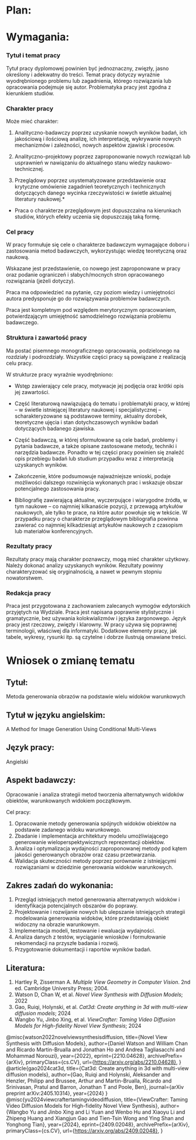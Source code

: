 # Plan:







# Wymagania:

### Tytuł i temat pracy
Tytuł pracy dyplomowej powinien być jednoznaczny, zwięzły, jasno określony i adekwatny do treści. Temat pracy dotyczy wyraźnie wyodrębnionego problemu lub zagadnienia, którego rozwiązania lub opracowania podejmuje się autor. Problematyka pracy jest zgodna z kierunkiem studiów.


### Charakter pracy
Może mieć charakter:

1. Analityczno-badawczy poprzez uzyskanie nowych wyników badań, ich jakościową i ilościową analizę, ich interpretację, wykrywanie nowych mechanizmów i zależności, nowych aspektów zjawisk i procesów.

2. Analityczno-projektowy poprzez zaproponowanie nowych rozwiązań lub usprawnień w nawiązaniu do aktualnego stanu wiedzy naukowo-technicznej.

3. Przeglądowy poprzez usystematyzowane przedstawienie oraz krytyczne omówienie zagadnień teoretycznych i technicznych dotyczących danego wycinka rzeczywistości w świetle aktualnej literatury naukowej.*

* Praca o charakterze przeglądowym jest dopuszczalna na kierunkach studiów, których efekty uczenia się dopuszczają taką formę.

### Cel pracy
W pracy formułuje się cele o charakterze badawczym wymagające doboru i zastosowania metod badawczych, wykorzystując wiedzę teoretyczną oraz naukową.

Wskazane jest przedstawienie, co nowego jest zaproponowane w pracy oraz podanie ograniczeń i słabych/mocnych stron opracowanego rozwiązania (jeżeli dotyczy).

Praca ma odpowiedzieć na pytanie, czy poziom wiedzy i umiejętności autora predysponuje go do rozwiązywania problemów badawczych.

Praca jest kompletnym pod względem merytorycznym opracowaniem, potwierdzającym umiejętność samodzielnego rozwiązania problemu badawczego.


### Struktura i zawartość pracy
Ma postać pisemnego monograficznego opracowania, podzielonego na rozdziały i podrozdziały. Wszystkie części pracy są powiązane z realizacją celu pracy.

W strukturze pracy wyraźnie wyodrębniono:

- Wstęp zawierający cele pracy, motywacje jej podjęcia oraz krótki opis jej zawartości.

- Część literaturową nawiązującą do tematu i problematyki pracy, w której – w świetle istniejącej literatury naukowej i specjalistycznej – scharakteryzowane są podstawowe terminy, aktualny dorobek, teoretyczne ujęcia i stan dotychczasowych wyników badań dotyczących badanego zjawiska.

- Część badawczą, w której sformułowane są cele badań, problemy i pytania badawcze, a także opisane zastosowane metody, techniki i narzędzia badawcze. Ponadto w tej części pracy powinien się znaleźć opis przebiegu badań lub studium przypadku wraz z interpretacją uzyskanych wyników.

- Zakończenie, które podsumowuje najważniejsze wnioski, podaje możliwości dalszego rozwinięcia wykonanych prac i wskazuje obszar potencjalnego zastosowania pracy.

- Bibliografię zawierającą aktualne, wyczerpujące i wiarygodne źródła, w tym naukowe – co najmniej kilkanaście pozycji, z przewagą artykułów naukowych, ale tylko te prace, na które autor powołuje się w tekście. W przypadku pracy o charakterze przeglądowym bibliografia powinna zawierać co najmniej kilkadziesiąt artykułów naukowych z czasopism lub materiałów konferencyjnych.

### Rezultaty pracy
Rezultaty pracy mają charakter poznawczy, mogą mieć charakter użytkowy. Należy dokonać analizy uzyskanych wyników. Rezultaty powinny charakteryzować się oryginalnością, a nawet w pewnym stopniu nowatorstwem.

### Redakcja pracy
Praca jest przygotowana z zachowaniem zalecanych wymogów edytorskich przyjętych na Wydziale. Praca jest napisana poprawnie stylistycznie i gramatycznie, bez używania kolokwializmów i języka żargonowego. Język pracy jest rzeczowy, zwięzły i klarowny. W pracy używa się poprawnej terminologii, właściwej dla informatyki. Dodatkowe elementy pracy, jak tabele, wykresy, rysunki itp. są czytelne i dobrze ilustrują omawiane treści.





# Wniosek o zmianę tematu


## Tytuł: 
Metoda generowania obrazów na podstawie wielu widoków warunkowych

## Tytuł w języku angielskim:
A Method for Image Generation Using Conditional Multi-Views

## Język pracy:
Angielski

## Aspekt badawczy:
Opracowanie i analiza strategii metod tworzenia alternatywnych widoków obiektów, warunkowanych widokiem początkowym.

Cel pracy:
1. Opracowanie metody generowania spójnych widoków obiektów na podstawie zadanego widoku warunkowego.
2. Zbadanie i implementacja architektury modelu umożliwiającego generowanie wieloperspektywicznych reprezentacji obiektów.
3. Analiza i optymalizacja wydajności zaproponowanej metody pod kątem jakości generowanych obrazów oraz czasu przetwarzania.
4. Walidacja skuteczności metody poprzez porównanie z istniejącymi rozwiązaniami w dziedzinie generowania widoków warunkowych.

## Zakres zadań do wykonania:
1. Przegląd istniejących metod generowania alternatywnych widoków i identyfikacja potencjalnych obszarów do poprawy.
2. Projektowanie i rozwijanie nowych lub ulepszanie istniejących strategii modelowania generowania widoków, które przedstawiają obiekt widoczny na obrazie warunkowym.
3. Implementacja modeli, testowanie i ewaluacja wydajności.
4. Analiza danych z testów, wyciąganie wniosków i formułowanie rekomendacji na przyszłe badania i rozwój.
5. Przygotowanie dokumentacji i raportów wyników badań.

## Literatura:
1. Hartley R, Zisserman A. _Multiple View Geometry in Computer Vision_. 2nd ed. Cambridge University Press; 2004.
2. Watson D, Chan W, et al. _Novel View Synthesis with Diffusion Models_; 2022
3. Gao, Ruiqi, Holynski, et al. _Cat3d: Create anything in 3d with multi-view diffusion models_; 2024
4. Wangbo Yu, Jinbo Xing, et al. _ViewCrafter: Taming Video Diffusion Models for High-fidelity Novel View Synthesis_; 2024







@misc{watson2022novelviewsynthesisdiffusion,
      title={Novel View Synthesis with Diffusion Models}, 
      author={Daniel Watson and William Chan and Ricardo Martin-Brualla and Jonathan Ho and Andrea Tagliasacchi and Mohammad Norouzi},
      year={2022},
      eprint={2210.04628},
      archivePrefix={arXiv},
      primaryClass={cs.CV},
      url={https://arxiv.org/abs/2210.04628}, 
}
@article{gao2024cat3d,
  title={Cat3d: Create anything in 3d with multi-view diffusion models},
  author={Gao, Ruiqi and Holynski, Aleksander and Henzler, Philipp and Brussee, Arthur and Martin-Brualla, Ricardo and Srinivasan, Pratul and Barron, Jonathan T and Poole, Ben},
  journal={arXiv preprint arXiv:2405.10314},
  year={2024}
}
@misc{yu2024viewcraftertamingvideodiffusion,
      title={ViewCrafter: Taming Video Diffusion Models for High-fidelity Novel View Synthesis}, 
      author={Wangbo Yu and Jinbo Xing and Li Yuan and Wenbo Hu and Xiaoyu Li and Zhipeng Huang and Xiangjun Gao and Tien-Tsin Wong and Ying Shan and Yonghong Tian},
      year={2024},
      eprint={2409.02048},
      archivePrefix={arXiv},
      primaryClass={cs.CV},
      url={https://arxiv.org/abs/2409.02048}, 
}